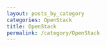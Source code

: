 ```yaml
---
layout: posts_by_category
categories: OpenStack
title: OpenStack
permalink: /category/OpenStack
---
```

